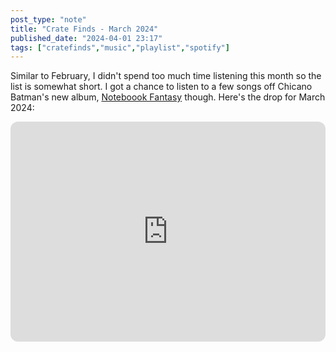 ```yaml
---
post_type: "note" 
title: "Crate Finds - March 2024"
published_date: "2024-04-01 23:17"
tags: ["cratefinds","music","playlist","spotify"]
---
```


Similar to February, I didn't spend too much time listening this month so the list is somewhat short. I got a chance to listen to a few songs off Chicano Batman's new album, [Noteboook Fantasy](/feed/notebook-fantasy-chicano-batman-released/) though. Here's the drop for March 2024:

<iframe style="border-radius:12px" src="https://open.spotify.com/embed/playlist/2XvkXTxdUtKm5pRwp8dRlv?utm_source=generator" width="100%" height="352" frameBorder="0" allowfullscreen="" allow="autoplay; clipboard-write; encrypted-media; fullscreen; picture-in-picture" loading="lazy"></iframe>